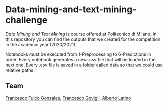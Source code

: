 # Data-mining-and-text-mining-challenge

*Data Mining and Text Mining* is course offered at Politecnico di Milano.
In this repository you can find the outputs that we created for the competition in the academic year (2020/2021).

Notebooks must be executed from 1-Preprocessing to 6-Predictions in order.
Every notebook generates a new .csv file that will be loaded in the next one.
Every .csv file is saved in a folder called data so that we could use relative paths.

## Team
[Francesco Fulco Gonzales](https://github.com/fulcus), [Francesco Govigli](https://github.com/FrancescoGovigli), [Alberto Latino](https://github.com/albertolatino)

